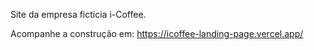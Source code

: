 Site da empresa fictícia i-Coffee.

Acompanhe a construção em: https://icoffee-landing-page.vercel.app/

